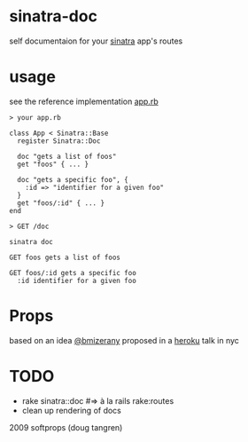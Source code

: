 # sinatra-doc

self documentaion for your [sinatra]("http://sinatrarb.com") app's routes

# usage

see the reference implementation [app.rb](http://github.com/softprops/sinatra-doc/blob/master/app.rb)
  
    > your app.rb
    
    class App < Sinatra::Base
      register Sinatra::Doc
      
      doc "gets a list of foos"
      get "foos" { ... }
    
      doc "gets a specific foo", { 
        :id => "identifier for a given foo"
      }
      get "foos/:id" { ... }
    end
    
    > GET /doc
    
    sinatra doc
    
    GET foos gets a list of foos
    
    GET foos/:id gets a specific foo
      :id identifier for a given foo
    
# Props

based on an idea [@bmizerany]("http://twitter.com/bmizerany") proposed in a [heroku]("http://heroku.com/") talk in nyc

# TODO

  * rake sinatra::doc #=> à la rails rake:routes 
  * clean up rendering of docs

2009 softprops (doug tangren)